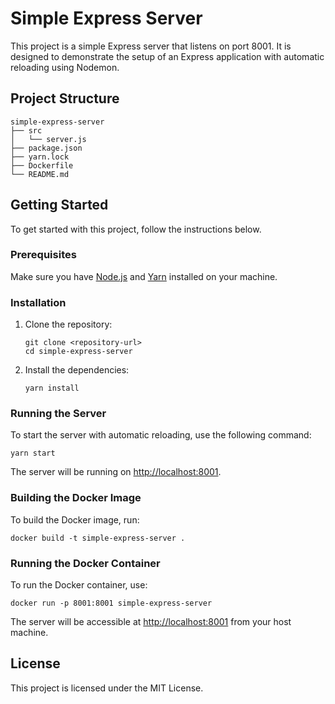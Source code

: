 # Simple Express Server

This project is a simple Express server that listens on port 8001. It is designed to demonstrate the setup of an Express application with automatic reloading using Nodemon.

## Project Structure

```
simple-express-server
├── src
│   └── server.js
├── package.json
├── yarn.lock
├── Dockerfile
└── README.md
```

## Getting Started

To get started with this project, follow the instructions below.

### Prerequisites

Make sure you have [Node.js](https://nodejs.org/) and [Yarn](https://yarnpkg.com/) installed on your machine.

### Installation

1. Clone the repository:
   ```
   git clone <repository-url>
   cd simple-express-server
   ```

2. Install the dependencies:
   ```
   yarn install
   ```

### Running the Server

To start the server with automatic reloading, use the following command:
```
yarn start
```

The server will be running on [http://localhost:8001](http://localhost:8001).

### Building the Docker Image

To build the Docker image, run:
```
docker build -t simple-express-server .
```

### Running the Docker Container

To run the Docker container, use:
```
docker run -p 8001:8001 simple-express-server
```

The server will be accessible at [http://localhost:8001](http://localhost:8001) from your host machine.

## License

This project is licensed under the MIT License.